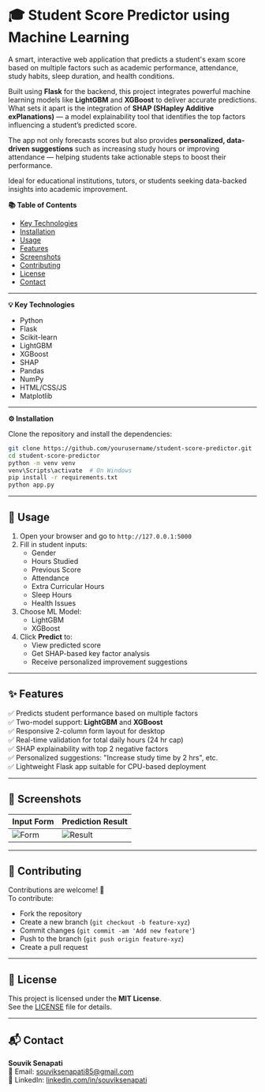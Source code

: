 # 🎓 Student Score Predictor using Machine Learning

A smart, interactive web application that predicts a student's exam score based on multiple factors such as academic performance, attendance, study habits, sleep duration, and health conditions.

Built using **Flask** for the backend, this project integrates powerful machine learning models like **LightGBM** and **XGBoost** to deliver accurate predictions. What sets it apart is the integration of **SHAP (SHapley Additive exPlanations)** — a model explainability tool that identifies the top factors influencing a student’s predicted score.

The app not only forecasts scores but also provides **personalized, data-driven suggestions** such as increasing study hours or improving attendance — helping students take actionable steps to boost their performance.

Ideal for educational institutions, tutors, or students seeking data-backed insights into academic improvement.

**📚 Table of Contents**

- [Key Technologies](#key-technologies)
- [Installation](#installation)
- [Usage](#usage)
- [Features](#features)
- [Screenshots](#screenshots)
- [Contributing](#contributing)
- [License](#license)
- [Contact](#contact)

---

**💡 Key Technologies**

- Python  
- Flask  
- Scikit-learn  
- LightGBM  
- XGBoost  
- SHAP  
- Pandas  
- NumPy  
- HTML/CSS/JS  
- Matplotlib

---
 
**⚙️ Installation**

Clone the repository and install the dependencies:

```bash
git clone https://github.com/yourusername/student-score-predictor.git
cd student-score-predictor
python -m venv venv
venv\Scripts\activate  # On Windows
pip install -r requirements.txt
python app.py
```
---

## 🚀 Usage

1. Open your browser and go to `http://127.0.0.1:5000`
2. Fill in student inputs:
   - Gender
   - Hours Studied
   - Previous Score
   - Attendance
   - Extra Curricular Hours
   - Sleep Hours
   - Health Issues
3. Choose ML Model:
   - LightGBM
   - XGBoost
4. Click **Predict** to:
   - View predicted score
   - Get SHAP-based key factor analysis
   - Receive personalized improvement suggestions

---

## ✨ Features

✅ Predicts student performance based on multiple factors  
✅ Two-model support: **LightGBM** and **XGBoost**  
✅ Responsive 2-column form layout for desktop  
✅ Real-time validation for total daily hours (24 hr cap)  
✅ SHAP explainability with top 2 negative factors  
✅ Personalized suggestions: "Increase study time by 2 hrs", etc.  
✅ Lightweight Flask app suitable for CPU-based deployment 

---

## 📸 Screenshots

| Input Form | Prediction Result |
|------------|-------------------|
| ![Form](screenshot/form.png) | ![Result](screenshot/result.png) |


---

## 🤝 Contributing

Contributions are welcome! 🚀  
To contribute:

- Fork the repository  
- Create a new branch (`git checkout -b feature-xyz`)  
- Commit changes (`git commit -am 'Add new feature'`)  
- Push to the branch (`git push origin feature-xyz`)  
- Create a pull request  

---

## 📄 License

This project is licensed under the **MIT License**.  
See the [LICENSE](LICENSE) file for details.

---

## 📬 Contact

**Souvik Senapati**  
📧 Email: souviksenapati85@gmail.com  
🔗 LinkedIn: [linkedin.com/in/souviksenapati](https://linkedin.com/in/souviksenapati)


